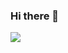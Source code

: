 ### Hi there 👋

<!--
**piyush-singh07/piyush-singh07** is a ✨ _special_ ✨ repository because its `README.md` (this file) appears on your GitHub profile.

Here are some ideas to get you started:

- 🔭 I’m currently working on ...
- 🌱 I’m currently learning ...
- 👯 I’m looking to collaborate on ...
- 🤔 I’m looking for help with ...
- 💬 Ask me about ...
- 📫 How to reach me: ...
- 😄 Pronouns: ...
- ⚡ Fun fact: ...
-->

<img src="https://github-readme-stats.vercel.app/api?username=piyush-singh07&&show_icons=true&title_color=FFFF00&icon_color=bb2acf&text_color=daf7dc&bg_color=008080">

